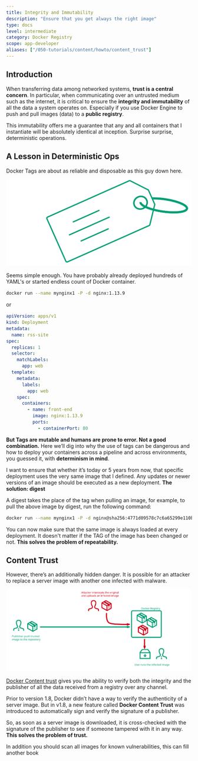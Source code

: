 ```yaml
---
title: Integrity and Immutability
description: "Ensure that you get always the right image"
type: docs
level: intermediate
category: Docker Registry
scope: app-developer
aliases: ["/050-tutorials/content/howto/content_trust"]
---
```


## Introduction
When transferring data among networked systems, **trust is a central concern**. In particular, when communicating over an 
untrusted medium such as the internet, it is critical to ensure the **integrity and immutability** of all the data a 
system operates on. Especially if you use Docker Engine to push and pull images (data) to a **public registry**. 

This immutability offers me a guarantee that any and all containers that I instantiate will be absolutely identical 
at inception. Surprise surprise, deterministic operations. 

## A Lesson in Deterministic Ops
Docker Tags are about as reliable and disposable as this guy down here.

![docker-labels](howto-content-trust.svg)


Seems simple enough. You have probably already deployed hundreds of YAML's or started endless count of Docker container.


```bash
docker run --name mynginx1 -P -d nginx:1.13.9
```

or 
```yaml
apiVersion: apps/v1
kind: Deployment
metadata:
  name: rss-site
spec:
  replicas: 1
  selector:
    matchLabels:
      app: web
  template:
    metadata:
      labels:
        app: web
    spec:
      containers:
        - name: front-end
          image: nginx:1.13.9
          ports:
            - containerPort: 80
```

**But Tags are mutable and humans are prone to error. Not a good combination.** Here we’ll dig into why the use of tags can 
be dangerous and how to deploy your containers across a pipeline and across environments, you guessed it, with 
**determinism in mind**.

I want to ensure that whether it’s today or 5 years from now, that specific deployment uses the very same image that 
I defined. Any updates or newer versions of an image should be executed as a new deployment. **The solution: digest**

A digest takes the place of the tag when pulling an image, for example, to pull the above image by digest, run the 
following command:

```bash 
docker run --name mynginx1 -P -d nginx@sha256:4771d09578c7c6a65299e110b3ee1c0a2592f5ea2618d23e4ffe7a4cab1ce5de
```

You can now make sure that the same image is always loaded at every deployment. It doesn't matter if the TAG of the 
image has been changed or not. **This solves the problem of repeatability.**

## Content Trust
However, there’s an additionally hidden danger. It is possible for an attacker to replace a server image with another
one infected with malware. 


![docker-content-trust](howto-content-trust-replace.svg)


[Docker Content trust](https://docs.docker.com/engine/security/trust/content_trust/) gives 
you the ability to verify both the integrity and the publisher of all the data received from a registry over any channel.

Prior to version 1.8, Docker didn’t have a way to verify the authenticity of a server image. But in v1.8, a new feature 
called **Docker Content Trust** was introduced to automatically sign and verify the signature of a publisher.

So, as soon as a server image is downloaded, it is cross-checked with the signature of the publisher to see 
if someone tampered with it in any way. **This solves the problem of trust.**

In addition you should scan all images for known vulnerabilities, this can fill another book